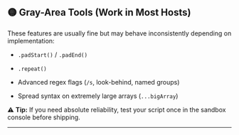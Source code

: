 ## 🟡 Gray-Area Tools (Work in Most Hosts)

These features are usually fine but may behave inconsistently depending on implementation:

- `.padStart()` / `.padEnd()`
    
- `.repeat()`
    
- Advanced regex flags (`/s`, look-behind, named groups)
    
- Spread syntax on extremely large arrays (`...bigArray`)
    

⚠ **Tip:** If you need absolute reliability, test your script once in the sandbox console before shipping.

---

